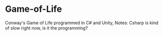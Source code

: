# Game-of-Life
Conway's Game of Life programmed in C# and Unity,
Notes: Csharp is kind of slow right now, is it the programming?

